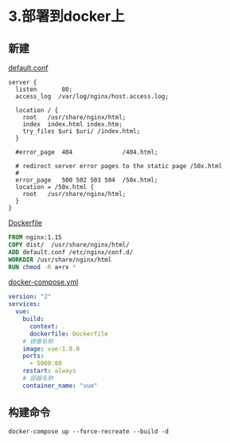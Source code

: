 # 3.部署到docker上

## 新建

[default.conf](default.conf)

```
server {
  listen       80;
  access_log  /var/log/nginx/host.access.log;
 
  location / {
    root   /usr/share/nginx/html;
    index  index.html index.htm;
    try_files $uri $uri/ /index.html;    
  }
 
  #error_page  404              /404.html;
 
  # redirect server error pages to the static page /50x.html
  #
  error_page   500 502 503 504  /50x.html;
  location = /50x.html {
    root   /usr/share/nginx/html;
  }
}
```

[Dockerfile](Dockerfile)

```dockerfile
FROM nginx:1.15
COPY dist/  /usr/share/nginx/html/
ADD default.conf /etc/nginx/conf.d/
WORKDIR /usr/share/nginx/html
RUN chmod -R a+rx *
```

[docker-compose.yml](docker-compose.yml)

```yml
version: "2"
services:
  vue:
    build:
      context: .
      dockerfile: Dockerfile
    # 镜像名称
    image: vue:1.0.0 
    ports:
      - 5000:80
    restart: always
    # 容器名称
    container_name: "vue"
```

## 构建命令

```docker-compose up --force-recreate --build -d```

